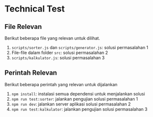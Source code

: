 # Technical Test

## File Relevan

Berikut beberapa file yang relevan untuk dilihat.
1. `scripts/sorter.js` dan `scripts/generator.js`: solusi permasalahan 1
2. File-file dalam folder `src`: solusi permasalahan 2
3. `scripts/kalkulator.js`: solusi permasalahan 3

## Perintah Relevan

Berikut beberapa perintah yang relevan untuk dijalankan
1. `npm install`: instalasi semua dependensi untuk menjalankan solusi
2. `npm run test:sorter`: jalankan pengujian solusi permasalahan 1
3. `npm run dev`: jalankan server aplikasi solusi permasalahan 2
4. `npm run test:kalkulator`: jalankan pengujian solusi permasalahan 3